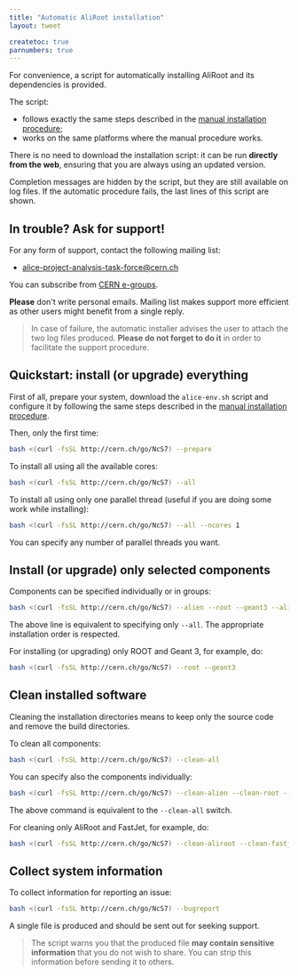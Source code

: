 ```yaml
---
title: "Automatic AliRoot installation"
layout: tweet

createtoc: true
parnumbers: true
---
```



For convenience, a script for automatically installing AliRoot and its
dependencies is provided.

The script:

* follows exactly the same steps described in the
  [manual installation procedure](manual);
* works on the same platforms where the manual procedure works.

There is no need to download the installation script: it can be run
**directly from the web**, ensuring that you are always using an
updated version.

Completion messages are hidden by the script, but they are still
available on log files. If the automatic procedure fails, the last
lines of this script are shown.


In trouble? Ask for support!
----------------------------

For any form of support, contact the following mailing list:

* <alice-project-analysis-task-force@cern.ch>

You can subscribe from [CERN e-groups](https://e-groups.cern.ch/).

**Please** don't write personal emails. Mailing list makes support
more efficient as other users might benefit from a single reply.

> In case of failure, the automatic installer advises the user to
> attach the two log files produced. **Please do not forget to do it**
> in order to facilitate the support procedure.


Quickstart: install (or upgrade) everything
-------------------------------------------

First of all, prepare your system, download the `alice-env.sh`
script and configure it by following the same steps described in the
[manual installation procedure](../manual#prepare_your_environment).

Then, only the first time:

```bash
bash <(curl -fsSL http://cern.ch/go/NcS7) --prepare
```

To install all using all the available cores:

```bash
bash <(curl -fsSL http://cern.ch/go/NcS7) --all
```

To install all using only one parallel thread (useful if you are doing
some work while installing):

```bash
bash <(curl -fsSL http://cern.ch/go/NcS7) --all --ncores 1
```

You can specify any number of parallel threads you want.


Install (or upgrade) only selected components
---------------------------------------------

Components can be specified individually or in groups:

```bash
bash <(curl -fsSL http://cern.ch/go/NcS7) --alien --root --geant3 --aliroot --fastjet
```

The above line is equivalent to specifying only `--all`. The
appropriate installation order is respected.

For installing (or upgrading) only ROOT and Geant 3, for example, do:

```bash
bash <(curl -fsSL http://cern.ch/go/NcS7) --root --geant3
```


Clean installed software
------------------------

Cleaning the installation directories means to keep only the source
code and remove the build directories.

To clean all components:

```bash
bash <(curl -fsSL http://cern.ch/go/NcS7) --clean-all
```

You can specify also the components individually:

```bash
bash <(curl -fsSL http://cern.ch/go/NcS7) --clean-alien --clean-root --clean-geant3 --clean-aliroot --clean-fastjet
```

The above command is equivalent to the `--clean-all` switch.

For cleaning only AliRoot and FastJet, for example, do:

```bash
bash <(curl -fsSL http://cern.ch/go/NcS7) --clean-aliroot --clean-fastjet
```


Collect system information
--------------------------

To collect information for reporting an issue:

```bash
bash <(curl -fsSL http://cern.ch/go/NcS7) --bugreport
```

A single file is produced and should be sent out for seeking support.

> The script warns you that the produced file **may contain sensitive
> information** that you do not wish to share. You can strip this
> information before sending it to others.
